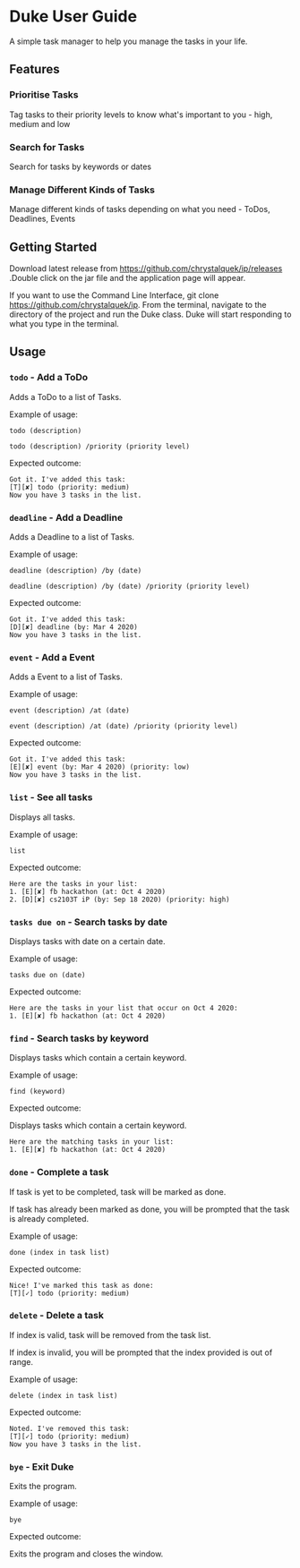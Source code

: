 # Duke User Guide

A simple task manager to help you manage the tasks in your life.

## Features 

### Prioritise Tasks
Tag tasks to their priority levels to know what's important to you - high, medium and low

### Search for Tasks
Search for tasks by keywords or dates

### Manage Different Kinds of Tasks
Manage different kinds of tasks depending on what you need - ToDos, Deadlines, Events

## Getting Started

Download latest release from <https://github.com/chrystalquek/ip/releases> .Double click on the jar file and the
 application page will appear.

If you want to use the Command Line Interface, git clone <https://github.com/chrystalquek/ip>. From the terminal, navigate to the directory of the project and run the Duke class.
 Duke will start responding to what you type in the terminal.

## Usage

### `todo` - Add a ToDo

Adds a ToDo to a list of Tasks.

Example of usage: 

`todo (description)`

`todo (description) /priority (priority level)`


Expected outcome:

```
Got it. I've added this task:
[T][✘] todo (priority: medium)
Now you have 3 tasks in the list.
```


### `deadline` - Add a Deadline

Adds a Deadline to a list of Tasks.

Example of usage: 

`deadline (description) /by (date)`

`deadline (description) /by (date) /priority (priority level)`


Expected outcome:

```
Got it. I've added this task:
[D][✘] deadline (by: Mar 4 2020)
Now you have 3 tasks in the list.
```

### `event` - Add a Event

Adds a Event to a list of Tasks.

Example of usage: 

`event (description) /at (date)`

`event (description) /at (date) /priority (priority level)`


Expected outcome:

```
Got it. I've added this task:
[E][✘] event (by: Mar 4 2020) (priority: low)
Now you have 3 tasks in the list.
```



### `list` - See all tasks

Displays all tasks.

Example of usage: 

`list`

Expected outcome:

```
Here are the tasks in your list:
1. [E][✘] fb hackathon (at: Oct 4 2020)
2. [D][✘] cs2103T iP (by: Sep 18 2020) (priority: high)
```


### `tasks due on` - Search tasks by date

Displays tasks with date on a certain date.

Example of usage: 

`tasks due on (date)`

Expected outcome:

```
Here are the tasks in your list that occur on Oct 4 2020:
1. [E][✘] fb hackathon (at: Oct 4 2020)
```


### `find` - Search tasks by keyword

Displays tasks which contain a certain keyword.

Example of usage: 

`find (keyword)`

Expected outcome:

Displays tasks which contain a certain keyword.

```
Here are the matching tasks in your list:
1. [E][✘] fb hackathon (at: Oct 4 2020)
```

### `done` - Complete a task

If task is yet to be completed, task will be marked as done.

If task has already been marked as done, you will be prompted that the task is already completed.

Example of usage: 

`done (index in task list)`

Expected outcome:

```
Nice! I've marked this task as done:
[T][✓] todo (priority: medium)
```


### `delete` - Delete a task

If index is valid, task will be removed from the task list.

If index is invalid, you will be prompted that the index provided is out of range.

Example of usage: 

`delete (index in task list)`

Expected outcome:

```
Noted. I've removed this task:
[T][✓] todo (priority: medium)
Now you have 3 tasks in the list.
```


### `bye` - Exit Duke

Exits the program.

Example of usage: 

`bye`

Expected outcome:

Exits the program and closes the window.


